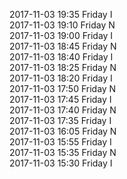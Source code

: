 2017-11-03 19:35 Friday  I  
2017-11-03 19:10 Friday  N  
2017-11-03 19:00 Friday  I  
2017-11-03 18:45 Friday  N  
2017-11-03 18:40 Friday  I  
2017-11-03 18:25 Friday  N  
2017-11-03 18:20 Friday  I  
2017-11-03 17:50 Friday  N  
2017-11-03 17:45 Friday  I  
2017-11-03 17:40 Friday  N  
2017-11-03 17:35 Friday  I  
2017-11-03 16:05 Friday  N  
2017-11-03 15:55 Friday  I  
2017-11-03 15:35 Friday  N  
2017-11-03 15:30 Friday  I  
